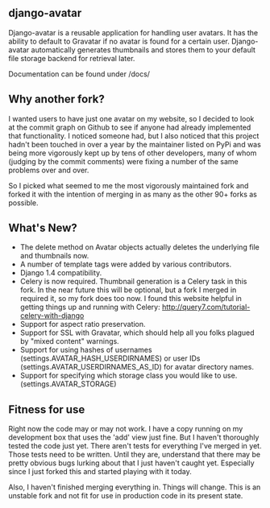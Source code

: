 django-avatar
-------------

Django-avatar is a reusable application for handling user avatars.  It has the
ability to default to Gravatar if no avatar is found for a certain user.
Django-avatar automatically generates thumbnails and stores them to your default
file storage backend for retrieval later.

Documentation can be found under /docs/

Why another fork?
-----------------

I wanted users to have just one avatar on my website, so I decided to look at the commit graph on Github to see if anyone had already implemented that functionality. I noticed someone had, but I also noticed that this project hadn't been touched in over a year by the maintainer listed on PyPi and was being more vigorously kept up by tens of other developers, many of whom (judging by the commit comments) were fixing a number of the same problems over and over.

So I picked what seemed to me the most vigorously maintained fork and forked it with the intention of merging in as many as the other 90+ forks as possible.

What's New?
-----------
- The delete method on Avatar objects actually deletes the underlying file and thumbnails now.
- A number of template tags were added by various contributors.
- Django 1.4 compatibility.
- Celery is now required. Thumbnail generation is a Celery task in this fork. In the near future this will be optional, but a fork I merged in required it, so my fork does too now. I found this website helpful in getting things up and running with Celery: http://query7.com/tutorial-celery-with-django
- Support for aspect ratio preservation.
- Support for SSL with Gravatar, which should help all you folks plagued by "mixed content" warnings.
- Support for using hashes of usernames (settings.AVATAR_HASH_USERDIRNAMES) or user IDs (settings.AVATAR_USERDIRNAMES_AS_ID) for avatar directory names.
- Support for specifying which storage class you would like to use. (settings.AVATAR_STORAGE)

Fitness for use
---------------

Right now the code may or may not work. I have a copy running on my development box that uses the 'add' view just fine. But I haven't thoroughly tested the code just yet. There aren't tests for everything I've merged in yet. Those tests need to be written. Until they are, understand that there may be pretty obvious bugs lurking about that I just haven't caught yet. Especially since I just forked this and started playing with it today.

Also, I haven't finished merging everything in. Things will change. This is an unstable fork and not fit for use in production code in its present state.
